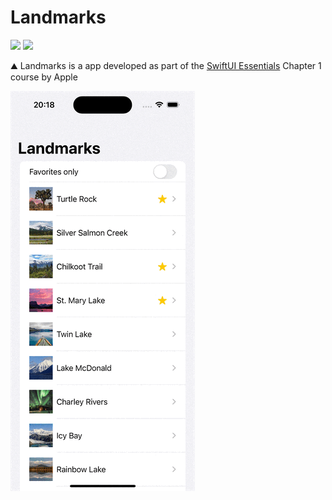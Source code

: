 # Landmarks

<p>
  <a href="https://github.com/MateusAndreatta"><img src="https://img.shields.io/badge/language-swift-orange.svg"></a>
  <a href="https://github.com/MateusAndreatta"><img src="https://img.shields.io/github/repo-size/MateusAndreatta/Landmarks"></a>
</p>

⛰️ Landmarks is a app developed as part of the [SwiftUI Essentials](https://developer.apple.com/tutorials/swiftui) Chapter 1 course by Apple

<p>
  <img width="295" height="640" src="https://github.com/MateusAndreatta/Landmarks/blob/main/Landmarks/ReadmeResources/landmarks.gif?raw=true">
